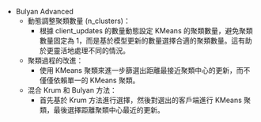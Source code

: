 * Bulyan Advanced
    * 動態調整聚類數量 (n_clusters)：
        * 根據 client_updates 的數量動態設定 KMeans 的聚類數量，避免聚類數量固定為 1，而是基於模型更新的數量選擇合適的聚類數量。這有助於更靈活地處理不同的情況。
    * 聚類過程的改進：
        * 使用 KMeans 聚類來進一步篩選出距離最接近聚類中心的更新，而不僅僅依賴單一的 KMeans 聚類。
    * 混合 Krum 和 Bulyan 方法：
        * 首先基於 Krum 方法進行選擇，然後對選出的客戶端進行 KMeans 聚類，最後選擇距離聚類中心最近的更新。